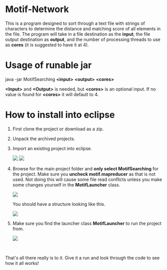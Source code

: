 # Motif-Network
<p>This is a program designed to sort through a text file with strings of characters to determine the distance and matching score of all elements in the file.
The program will take in a file destination as the <strong>input</strong>, the file output destination as <strong>output</strong>,
and the number of processing threads to use as <strong>cores</strong> (it is suggested to have it at 4).</p>

# Usage of runable jar
<p>java -jar MotifSearching  <strong>&lt;input&gt;</strong>  <strong>&lt;output&gt;</strong>  <strong>&lt;cores&gt;</strong></p>
<p><strong>&lt;Input&gt;</strong> and <strong>&lt;Output&gt;</strong> is needed, but <strong>&lt;cores&gt;</strong> is an optional input. If no value is found for 
	<strong>&lt;cores&gt;</strong> it will default to 4.</p>

# How to install into eclipse
<ol>
<li><p>First clone the project or download as a zip.</p></li>

<li><p>Unpack the archived projects.</p></li>

<li><p>Import an existing project into eclipse.</p>
	<img src="https://i.gyazo.com/acddb3bfee3076def77af128685c6818.png"></img>
	<img src="https://i.gyazo.com/dbc6dbdc5707411c981c4a8831eae494.png"></img></li>

<li><p>Browse for the main project folder and <strong>only select MotifSearching</strong> for the project.
	Make sure you <strong>uncheck motif.mapreducer</strong> as that is not used. Not doing this will cause some file read conflicts unless 
	you make some changes yourself in the <strong>MotifLauncher</strong> class.</p>
	<img src="https://i.gyazo.com/dbc6dbdc5707411c981c4a8831eae494.png"></img><p>You should have a structure looking like this.</p>
	<img src="https://i.gyazo.com/32968f2c1266cf1408f9c48747dea6ad.png"></img></li>

<li><p>Make sure you find the launcher class <strong>MotifLauncher</strong> to run the project from.</p>
	<img src="https://i.gyazo.com/679f5ec1ab132ec2c1113cf73ab7ccef.png"></img></li>
</ol>
<br>
<p>That's all there really is to it. Give it a run and look through the code to see how it all works!</p>
